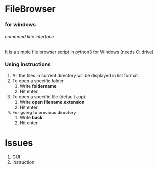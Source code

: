 # FileBrowser
### for windows
###### command line interface


It is a simple file browser script in python3 for Windows (needs C: drive)

### Using instructions

1. All the files in current directory will be displayed in list format.
2. To open a specific folder
	1. Write **foldername**
	2. Hit enter
3. To open a specific file (default app)
	1. Write **open filename.extension**
	2. Hit enter
4. For going to previous directory
	1. Write **back**
	2. Hit enter

# Issues
1. GUI
2. Instruction